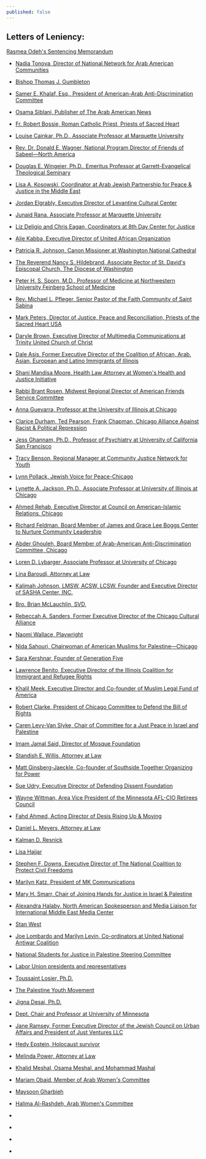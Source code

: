 ```yaml
---
published: false
---
```


## Letters of Leniency:

<a href="{{site.baseurl}}/assets/img/160-main.pdf">Rasmea Odeh's Sentencing Memorandum</a>

- <a href="{{site.baseurl}}/assets/img/160-5.pdf">Nadia Tonova, Director of National Network for Arab American Communities</a>

- <a href="{{site.baseurl}}/assets/img/160-6.pdf">Bishop Thomas J. Gumbleton</a>
- <a href="{{site.baseurl}}/assets/img/160-7.pdf">Samer E. Khalaf, Esq., President of American-Arab Anti-Discrimination Committee</a>
- <a href="{{site.baseurl}}/assets/img/160-8.pdf">Osama Siblani, Publisher of The Arab American News</a>
- <a href="{{site.baseurl}}/assets/img/160-9.pdf">Fr. Robert Bossie, Roman Catholic Priest, Priests of Sacred Heart</a>
- <a href="{{site.baseurl}}/assets/img/160-10.pdf">Louise Cainkar, Ph.D., Associate Professor at Marquette University</a>
- <a href="{{site.baseurl}}/assets/img/160-11.pdf">Rev. Dr. Donald E. Wagner, National Program Director of Friends of Sabeel—North America</a>
- <a href="{{site.baseurl}}/assets/img/160-12.pdf">Douglas E. Wingeier, Ph.D., Emeritus Professor at Garrett-Evangelical Theological Seminary</a>
- <a href="{{site.baseurl}}/assets/img/160-13.pdf">Lisa A. Kosowski, Coordinator at Arab Jewish Partnership for Peace & Justice in the Middle East</a>
- <a href="{{site.baseurl}}/assets/img/160-14.pdf">Jordan Elgrably, Executive Director of Levantine Cultural Center</a>
- <a href="{{site.baseurl}}/assets/img/160-15.pdf">Junaid Rana, Associate Professor at Marquette University</a>
- <a href="{{site.baseurl}}/assets/img/160-16.pdf">Liz Deligio and Chris Eagan, Coordinators at 8th Day Center for Justice</a>
- <a href="{{site.baseurl}}/assets/img/160-17.pdf">Alie Kabba, Executive Director of United African Organization</a>
- <a href="{{site.baseurl}}/assets/img/160-18.pdf">Patricia R. Johnson, Canon Missioner at Washington National Cathedral</a>
- <a href="{{site.baseurl}}/assets/img/160-19.pdf">The Reverend Nancy S. Hildebrand, Associate Rector of St. David's Episcopal Church, The Diocese of Washington</a>
- <a href="{{site.baseurl}}/assets/img/160-20.pdf">Peter H. S. Sporn, M.D., Professor of Medicine at Northwestern University Feinberg School of Medicine</a>
- <a href="{{site.baseurl}}/assets/img/160-21.pdf">Rev. Michael L. Pfleger, Senior Pastor of the Faith Community of Saint Sabina</a>
- <a href="{{site.baseurl}}/assets/img/160-22.pdf">Mark Peters, Director of Justice, Peace and Reconciliation, Priests of the Sacred Heart USA</a>
- <a href="{{site.baseurl}}/assets/img/160-23.pdf">Daryle Brown, Executive Director of Multimedia Communications at Trinity United Church of Christ</a>
- <a href="{{site.baseurl}}/assets/img/160-24.pdf">Dale Asis, Former Executive Director of the Coalition of African, Arab, Asian, European and Latino Immigrants of Illinois</a>
- <a href="{{site.baseurl}}/assets/img/160-25.pdf">Shani Mandisa Moore, Health Law Attorney at Women's Health and Justice Initiative</a>
- <a href="{{site.baseurl}}/assets/img/160-26.pdf">Rabbi Brant Rosen, Midwest Regional Director of American Friends Service Committee</a>
- <a href="{{site.baseurl}}/assets/img/160-27.pdf">Anna Guevarra, Professor at the University of Illinois at Chicago</a>
- <a href="{{site.baseurl}}/assets/img/160-28.pdf">Clarice Durham, Ted Pearson, Frank Chapman, Chicago Alliance Against Racist & Political Repression</a>
- <a href="{{site.baseurl}}/assets/img/160-29.pdf">Jess Ghannam, Ph.D., Professor of Psychiatry at University of California San Francisco</a>
- <a href="{{site.baseurl}}/assets/img/160-30.pdf">Tracy Benson, Regional Manager at Community Justice Network for Youth</a>
- <a href="{{site.baseurl}}/assets/img/160-31.pdf">Lynn Pollack, Jewish Voice for Peace-Chicago</a>
- <a href="{{site.baseurl}}/assets/img/160-32.pdf">Lynette A. Jackson, Ph.D., Associate Professor at University of Illinois at Chicago</a>
- <a href="{{site.baseurl}}/assets/img/160-33.pdf">Ahmed Rehab, Executive Director at Council on American-Islamic Relations, Chicago</a>
- <a href="{{site.baseurl}}/assets/img/160-34.pdf">Richard Feldman, Board Member of James and Grace Lee Boggs Center to Nurture Community Leadership</a>
- <a href="{{site.baseurl}}/assets/img/160-35.pdf">Abder Ghouleh, Board Member of Arab-American Anti-Discrimination Committee, Chicago</a>
- <a href="{{site.baseurl}}/assets/img/160-36.pdf">Loren D. Lybarger, Associate Professor at University of Chicago</a>
- <a href="{{site.baseurl}}/assets/img/160-37.pdf">Lina Baroudi, Attorney at Law</a>
- <a href="{{site.baseurl}}/assets/img/160-38.pdf">Kalimah Johnson, LMSW, ACSW, LCSW, Founder and Executive Director of SASHA Center, INC.</a>
- <a href="{{site.baseurl}}/assets/img/160-39.pdf">Bro. Brian McLauchlin, SVD, </a>
- <a href="{{site.baseurl}}/assets/img/160-40.pdf">Rebeccah A. Sanders, Former Executive Director of the Chicago Cultural Alliance</a>
- <a href="{{site.baseurl}}/assets/img/160-41.pdf">Naomi Wallace, Playwright</a>
- <a href="{{site.baseurl}}/assets/img/160-42.pdf">Nida Sahouri, Chairwoman of American Muslims for Palestine—Chicago</a>
- <a href="{{site.baseurl}}/assets/img/160-43.pdf">Sara Kershnar, Founder of Generation Five</a>
- <a href="{{site.baseurl}}/assets/img/160-44.pdf">Lawrence Benito, Executive Director of the Illinois Coalition for Immigrant and Refugee Rights</a>
- <a href="{{site.baseurl}}/assets/img/160-45.pdf">Khalil Meek, Executive Director and Co-founder of Muslim Legal Fund of America</a>
- <a href="{{site.baseurl}}/assets/img/160-46.pdf">Robert Clarke, President of Chicago Committee to Defend the Bill of Rights</a>
- <a href="{{site.baseurl}}/assets/img/160-47.pdf">Caren Levy-Van Slyke, Chair of Committee for a Just Peace in Israel and Palestine</a>
- <a href="{{site.baseurl}}/assets/img/160-48.pdf">Imam Jamal Said, Director of Mosque Foundation</a>
- <a href="{{site.baseurl}}/assets/img/160-49.pdf">Standish E. Willis, Attorney at Law</a>
- <a href="{{site.baseurl}}/assets/img/160-50.pdf">Matt Ginsberg-Jaeckle, Co-founder of Southside Together Organizing for Power</a>
- <a href="{{site.baseurl}}/assets/img/160-51.pdf">Sue Udry, Executive Director of Defending Dissent Foundation</a>
- <a href="{{site.baseurl}}/assets/img/160-52.pdf">Wayne Wittman, Area Vice President of the Minnesota AFL-CIO Retirees Council</a>
- <a href="{{site.baseurl}}/assets/img/160-53.pdf">Fahd Ahmed, Acting Director of Desis Rising Up & Moving</a>
- <a href="{{site.baseurl}}/assets/img/160-54.pdf">Daniel L. Meyers, Attorney at Law</a>
- <a href="{{site.baseurl}}/assets/img/160-55.pdf">Kalman D. Resnick</a>
- <a href="{{site.baseurl}}/assets/img/160-56.pdf">Lisa Hajjar</a>
- <a href="{{site.baseurl}}/assets/img/160-57.pdf">Stephen F. Downs, Executive Director of The National Coalition to Protect Civil Freedoms</a>
- <a href="{{site.baseurl}}/assets/img/160-58.pdf">Marilyn Katz, President of MK Communications</a>
- <a href="{{site.baseurl}}/assets/img/160-59.pdf">Mary H. Smarr, Chair of Joining Hands for Justice in Israel & Palestine</a>
- <a href="{{site.baseurl}}/assets/img/160-60.pdf">Alexandra Halaby, North American Spokesperson and Media Liaison for International Middle East Media Center</a>
- <a href="{{site.baseurl}}/assets/img/160-61.pdf">Stan West</a>
- <a href="{{site.baseurl}}/assets/img/160-62.pdf">Joe Lombardo and Marilyn Levin, Co-ordinators at United National Antiwar Coalition</a>
- <a href="{{site.baseurl}}/assets/img/160-63.pdf">National Students for Justice in Palestine Steering Committee</a>
- <a href="{{site.baseurl}}/assets/img/160-64.pdf">Labor Union presidents and representatives</a>
- <a href="{{site.baseurl}}/assets/img/160-65.pdf">Toussaint Losier, Ph.D.</a>
- <a href="{{site.baseurl}}/assets/img/160-66.pdf">The Palestine Youth Movement</a>
- <a href="{{site.baseurl}}/assets/img/160-67.pdf">Jigna Desai, Ph.D.</a>
- <a href="{{site.baseurl}}/assets/img/160-68.pdf">Dept. Chair and Professor at University of Minnesota</a>
- <a href="{{site.baseurl}}/assets/img/160-69.pdf">Jane Ramsey, Former Executive Director of the Jewish Council on Urban Affairs and President of Just Ventures LLC</a>
- <a href="{{site.baseurl}}/assets/img/160-71.pdf">Hedy Epstein, Holocaust survivor</a>
- <a href="{{site.baseurl}}/assets/img/160-72.pdf">Melinda Power, Attorney at Law</a>
- <a href="{{site.baseurl}}/assets/img/160-73.pdf">Khalid Meshal, Osama Meshal, and Mohammad Mashal</a>
- <a href="{{site.baseurl}}/assets/img/160-74.pdf">Mariam Obaid, Member of Arab Women's Committee</a>
- <a href="{{site.baseurl}}/assets/img/160-75.pdf">Maysoon Gharbieh</a>
- <a href="{{site.baseurl}}/assets/img/160-76.pdf">Halima Al-Rashdeh, Arab Women's Committee</a>
- <a href="{{site.baseurl}}/assets/img/160-77.pdf"> </a>
- <a href="{{site.baseurl}}/assets/img/160-78.pdf"> </a>
- <a href="{{site.baseurl}}/assets/img/160-79.pdf"> </a>
- <a href="{{site.baseurl}}/assets/img/160-80.pdf"> </a>
